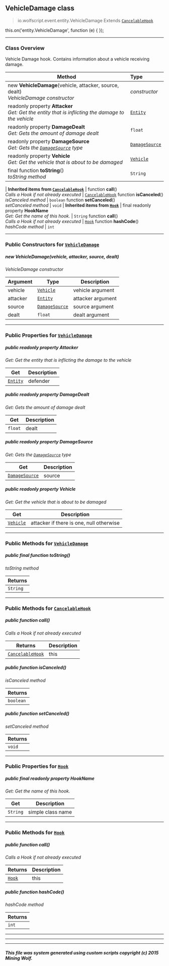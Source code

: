 ## VehicleDamage __class__

>io.wolfscript.event.entity.VehicleDamage
>Extends [`CancelableHook`](../../hook/CancelableHook.md)

this.on('entity.VehicleDamage', function (e) { });

---

### Class Overview

Vehicle Damage hook. Contains information about a vehicle receiving damage.

Method | Type   
--- | :--- 
new __VehicleDamage__(vehicle, attacker, source, dealt) <br> _VehicleDamage constructor_ | _constructor_
 readonly property __Attacker__ <br> _Get: Get the entity that is inflicting the damage to the vehicle_ | [`Entity`](../../api/entity/Entity.md)
 readonly property __DamageDealt__ <br> _Get: Gets the amount of damage dealt_ | `float`
 readonly property __DamageSource__ <br> _Get: Gets the [`DamageSource`](../../api/DamageSource.md) type_ | [`DamageSource`](../../api/DamageSource.md)
 readonly property __Vehicle__ <br> _Get: Get the vehicle that is about to be damaged_ | [`Vehicle`](../../api/entity/vehicle/Vehicle.md)
final function __toString__() <br> _toString method_ | `String`
 |
__Inherited items from [`CancelableHook`](../../hook/CancelableHook.md)__ |
 function __call__() <br> _Calls a Hook if not already executed_ | [`CancelableHook`](../../hook/CancelableHook.md)
 function __isCanceled__() <br> _isCanceled method_ | `boolean`
 function __setCanceled__() <br> _setCanceled method_ | `void`
 |
__Inherited items from [`Hook`](../../hook/Hook.md)__ |
final readonly property __HookName__ <br> _Get: Get the name of this hook._ | `String`
 function __call__() <br> _Calls a Hook if not already executed_ | [`Hook`](../../hook/Hook.md)
 function __hashCode__() <br> _hashCode method_ | `int`







---

### Public Constructors for [`VehicleDamage`](VehicleDamage.md)

##### <a id='vehicledamage'></a>new __VehicleDamage__(vehicle, attacker, source, dealt) 

_VehicleDamage constructor_

Argument | Type | Description  
--- | --- | --- 
vehicle | [`Vehicle`](../../api/entity/vehicle/Vehicle.md) | vehicle argument
attacker | [`Entity`](../../api/entity/Entity.md) | attacker argument
source | [`DamageSource`](../../api/DamageSource.md) | source argument
dealt | `float` | dealt argument

---

### Public Properties for [`VehicleDamage`](VehicleDamage.md)

##### <a id='attacker'></a>public  readonly property __Attacker__

_Get: Get the entity that is inflicting the damage to the vehicle_

Get | Description
--- | --- 
[`Entity`](../../api/entity/Entity.md) | defender



##### <a id='damagedealt'></a>public  readonly property __DamageDealt__

_Get: Gets the amount of damage dealt_

Get | Description
--- | --- 
`float` | dealt



##### <a id='damagesource'></a>public  readonly property __DamageSource__

_Get: Gets the [`DamageSource`](../../api/DamageSource.md) type_

Get | Description
--- | --- 
[`DamageSource`](../../api/DamageSource.md) | source



##### <a id='vehicle'></a>public  readonly property __Vehicle__

_Get: Get the vehicle that is about to be damaged_

Get | Description
--- | --- 
[`Vehicle`](../../api/entity/vehicle/Vehicle.md) | attacker if there is one, null otherwise



---

### Public Methods for [`VehicleDamage`](VehicleDamage.md)

##### <a id='tostring'></a>public final function __toString__()

_toString method_

Returns | 
--- | 
`String` |


---

### Public Methods for [`CancelableHook`](../../hook/CancelableHook.md)

##### <a id='call'></a>public  function __call__()

_Calls a Hook if not already executed_

Returns | Description
--- | --- 
[`CancelableHook`](../../hook/CancelableHook.md) | this


##### <a id='iscanceled'></a>public  function __isCanceled__()

_isCanceled method_

Returns | 
--- | 
`boolean` |


##### <a id='setcanceled'></a>public  function __setCanceled__()

_setCanceled method_

Returns | 
--- | 
`void` |


---

### Public Properties for [`Hook`](../../hook/Hook.md)

##### <a id='hookname'></a>public final readonly property __HookName__

_Get: Get the name of this hook._

Get | Description
--- | --- 
`String` | simple class name



---

### Public Methods for [`Hook`](../../hook/Hook.md)

##### <a id='call'></a>public  function __call__()

_Calls a Hook if not already executed_

Returns | Description
--- | --- 
[`Hook`](../../hook/Hook.md) | this


##### <a id='hashcode'></a>public  function __hashCode__()

_hashCode method_

Returns | 
--- | 
`int` |


---


---


---


##### This file was system generated using custom scripts copyright (c) 2015 Mining Wolf.
	

